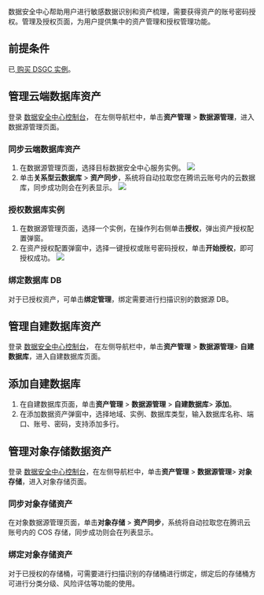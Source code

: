 数据安全中心帮助用户进行敏感数据识别和资产梳理，需要获得资产的账号密码授权。管理及授权页面，为用户提供集中的资产管理和授权管理功能。

## 前提条件
已[ 购买 DSGC 实例](https://cloud.tencent.com/document/product/1087/35082)。


## 管理云端数据库资产
登录 [数据安全中心控制台](https://console.cloud.tencent.com/dsgc/overview)， 在左侧导航栏中，单击**资产管理** > **数据源管理**，进入数据源管理页面。


### 同步云端数据库资产
1. 在数据源管理页面，选择目标数据安全中心服务实例。
![](https://qcloudimg.tencent-cloud.cn/raw/f0f45c942537a6f9d7c61e63b549a95e.png)
2. 单击**关系型云数据库** > **资产同步**，系统将自动拉取您在腾讯云账号内的云数据库，同步成功则会在列表显示。
![](https://qcloudimg.tencent-cloud.cn/raw/c77b4d40be9736a3f0cb4ef686203539.png)

### 授权数据库实例
1. 在数据源管理页面，选择一个实例，在操作列右侧单击**授权**，弹出资产授权配置弹窗。
2. 在资产授权配置弹窗中，选择一键授权或账号密码授权，单击**开始授权**，即可授权成功。
![](https://qcloudimg.tencent-cloud.cn/raw/cbd98f24c1db47839df554a6bd6dfbbb.png)


### 绑定数据库 DB
对于已授权资产，可单击**绑定管理**，绑定需要进行扫描识别的数据源 DB。

## 管理自建数据库资产
登录 [数据安全中心控制台](https://console.cloud.tencent.com/dsgc/overview)， 在左侧导航栏中，单击**资产管理** > **数据源管理**> **自建数据库**，进入自建数据库页面。


## 添加自建数据库
1. 在自建数据库页面，单击**资产管理** > **数据源管理** > **自建数据库**> **添加**。
2. 在添加数据资产弹窗中，选择地域、实例、数据库类型，输入数据库名称、端口、账号、密码，支持添加多行。


## 管理对象存储数据资产
 登录 [数据安全中心控制台](https://console.cloud.tencent.com/dsgc/overview)，在左侧导航栏中，单击**资产管理** > **数据源管理**> **对象存储**，进入对象存储页面。
 

### 同步对象存储资产
在对象数据源管理页面，单击**对象存储** > **资产同步**，系统将自动拉取您在腾讯云账号内的 COS 存储，同步成功则会在列表显示。

### 绑定对象存储资产
对于已授权的存储桶，可需要进行扫描识别的存储桶进行绑定，绑定后的存储桶方可进行分类分级、风险评估等功能的使用。
